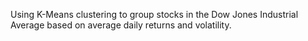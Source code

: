 Using K-Means clustering to group stocks in the Dow Jones Industrial Average based on average daily returns and volatility. 
